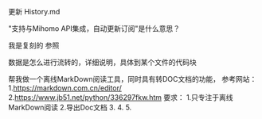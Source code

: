 更新 History.md

"支持与Mihomo API集成，自动更新订阅"是什么意思？

我是复刻的
参照

数据是怎么进行流转的，详细说明，具体到某个文件的代码块

帮我做一个离线MarkDown阅读工具，同时具有转DOC文档的功能，
参考网站：
1.https://markdown.com.cn/editor/
2.https://www.jb51.net/python/336297fkw.htm
要求： 
1.只专注于离线MarkDown阅读
2.导出Doc文档
3.
4.
5.